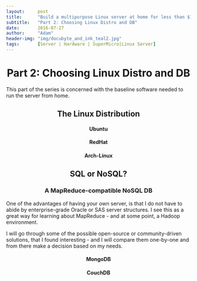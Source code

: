 ```yaml
---
layout:     post
title:      "Build a multipurpose Linux server at home for less than $1500"
subtitle:   "Part 2: Choosing Linux Distro and DB"
date:       2016-07-27
author:     "Adam"
header-img: "img/docubyte_and_ink_teal2.jpg"
tags:		[Server | Hardware | SuperMicro|Linux Server]
---
```

<h1><center> Part 2: Choosing Linux Distro and DB </center></h1>

This part of the series is concerned with the baseline software needed to run the server from home. 

<h2><center> The Linux Distribution </center></h2>

<h4><center> Ubuntu </center></h4>

<h4><center> RedHat </center></h4>

<h4><center> Arch-Linux </center></h4>


<h2><center> SQL or NoSQL? </center></h2>



<h3><center> A MapReduce-compatible NoSQL DB</center></h3>

One of the advantages of having your own server, is that I do not have to abide by enterprise-grade Oracle or SAS server structures. I see this as a great way for learning about MapReduce - and at some point, a Hadoop environment.

I will go through some of the possible open-source or community-driven solutions, that I found interesting - and I will compare them one-by-one and from there make a decision based on my needs. 



<h4><center> MongoDB </center></h4>

<h4><center> CouchDB </center></h4>








